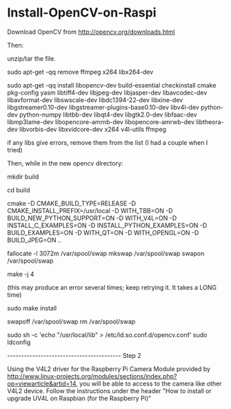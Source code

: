 Install-OpenCV-on-Raspi
=======================

Download OpenCV from http://opencv.org/downloads.html

Then:

unzip/tar the file.

sudo apt-get -qq remove ffmpeg x264 libx264-dev

sudo apt-get -qq install libopencv-dev build-essential checkinstall cmake pkg-config yasm libtiff4-dev libjpeg-dev libjasper-dev libavcodec-dev libavformat-dev libswscale-dev libdc1394-22-dev libxine-dev libgstreamer0.10-dev libgstreamer-plugins-base0.10-dev libv4l-dev python-dev python-numpy libtbb-dev libqt4-dev libgtk2.0-dev libfaac-dev libmp3lame-dev libopencore-amrnb-dev libopencore-amrwb-dev libtheora-dev libvorbis-dev libxvidcore-dev x264 v4l-utils ffmpeg

if any libs give errors, remove them from the list (I had a couple when I tried)

Then, while in the new opencv directory:

mkdir build

cd build

cmake -D CMAKE_BUILD_TYPE=RELEASE -D CMAKE_INSTALL_PREFIX=/usr/local -D WITH_TBB=ON -D BUILD_NEW_PYTHON_SUPPORT=ON -D WITH_V4L=ON -D INSTALL_C_EXAMPLES=ON -D INSTALL_PYTHON_EXAMPLES=ON -D BUILD_EXAMPLES=ON -D WITH_QT=ON -D WITH_OPENGL=ON -D BUILD_JPEG=ON ..

fallocate -l 3072m /var/spool/swap
mkswap /var/spool/swap
swapon /var/spool/swap 

make -j 4

(this may produce an error several times; keep retrying it. It takes a LONG time)

sudo make install

   swapoff /var/spool/swap
   rm /var/spool/swap 

sudo sh -c 'echo "/usr/local/lib" > /etc/ld.so.conf.d/opencv.conf'
sudo ldconfig


----------------------------------------- Step 2

Using the V4L2 driver for the Raspberry Pi Camera Module provided by http://www.linux-projects.org/modules/sections/index.php?op=viewarticle&artid=14, you will be able to access to the camera like other V4L2 device.
Follow the instructions under the header "How to install or upgrade UV4L on Raspbian (for the Raspberry Pi)"


